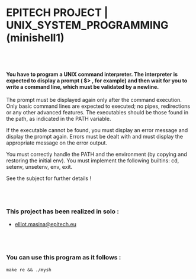 
# EPITECH PROJECT | UNIX_SYSTEM_PROGRAMMING (minishell1)

<br> <br/>

#### You have to program a UNIX command interpreter. The interpreter is expected to display a prompt ( $> , for example) and then wait for you to write a command line, which must be validated by a newline.

The prompt must be displayed again only after the command execution. Only basic command lines are expected to executed; no pipes, redirections or any other advanced features. The executables should be those found in the path, as indicated in the PATH variable.

If the executable cannot be found, you must display an error message and display the prompt again. Errors must be dealt with and must display the appropriate message on the error output.

You must correctly handle the PATH and the environment (by copying and restoring the initial env). You must implement the following builtins: cd, setenv, unsetenv, env, exit.

See the subject for further details !


<br> <br/>
### This project has been realized in solo :

* elliot.masina@epitech.eu

<br> <br/>

### You can use this program as it follows :
  `make re && ./mysh`
